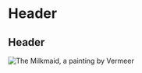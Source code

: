 # Header
## Header

![The Milkmaid, a painting by Vermeer](https://museum.royaldelft.com/wp-content/uploads/2024/02/melkmeisje-1024x716.jpg)
